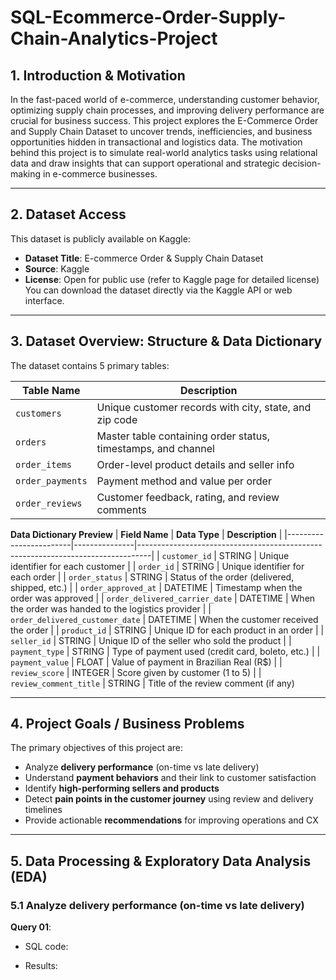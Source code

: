 # SQL-Ecommerce-Order-Supply-Chain-Analytics-Project
## 1. Introduction & Motivation
In the fast-paced world of e-commerce, understanding customer behavior, optimizing supply chain processes, and improving delivery performance are crucial for business success. This project explores the E-Commerce Order and Supply Chain Dataset to uncover trends, inefficiencies, and business opportunities hidden in transactional and logistics data. The motivation behind this project is to simulate real-world analytics tasks using relational data and draw insights that can support operational and strategic decision-making in e-commerce businesses.  

---

## 2. Dataset Access
This dataset is publicly available on Kaggle:  
- **Dataset Title**: E-commerce Order & Supply Chain Dataset
- **Source**: Kaggle  
- **License**: Open for public use (refer to Kaggle page for detailed license)  
You can download the dataset directly via the Kaggle API or web interface.
---
## 3. Dataset Overview: Structure & Data Dictionary
The dataset contains 5 primary tables:

| Table Name         | Description                                                  |
|--------------------|--------------------------------------------------------------|
| `customers`        | Unique customer records with city, state, and zip code       |
| `orders`           | Master table containing order status, timestamps, and channel |
| `order_items`      | Order-level product details and seller info                 |
| `order_payments`   | Payment method and value per order                           |
| `order_reviews`    | Customer feedback, rating, and review comments               |

**Data Dictionary Preview**
| **Field Name**         | **Data Type** | **Description**                                                                 |
|------------------------|---------------|---------------------------------------------------------------------------------|
| `customer_id`          | STRING        | Unique identifier for each customer                                             |
| `order_id`             | STRING        | Unique identifier for each order                                                |
| `order_status`         | STRING        | Status of the order (delivered, shipped, etc.)                                  |
| `order_approved_at`    | DATETIME      | Timestamp when the order was approved                                           |
| `order_delivered_carrier_date` | DATETIME | When the order was handed to the logistics provider                            |
| `order_delivered_customer_date` | DATETIME | When the customer received the order                                           |
| `product_id`           | STRING        | Unique ID for each product in an order                                          |
| `seller_id`            | STRING        | Unique ID of the seller who sold the product                                    |
| `payment_type`         | STRING        | Type of payment used (credit card, boleto, etc.)                                |
| `payment_value`        | FLOAT         | Value of payment in Brazilian Real (R$)                                         |
| `review_score`         | INTEGER       | Score given by customer (1 to 5)                                                |
| `review_comment_title` | STRING        | Title of the review comment (if any)      

---
## 4. Project Goals / Business Problems
The primary objectives of this project are:

- Analyze **delivery performance** (on-time vs late delivery)
- Understand **payment behaviors** and their link to customer satisfaction
- Identify **high-performing sellers and products**
- Detect **pain points in the customer journey** using review and delivery timelines
- Provide actionable **recommendations** for improving operations and CX

---
## 5. Data Processing & Exploratory Data Analysis (EDA)
### 5.1 Analyze **delivery performance** (on-time vs late delivery)
**Query 01**:  
- SQL code:

- Results:





